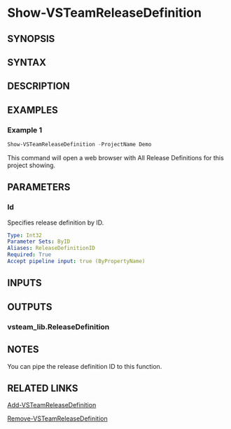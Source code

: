 <!-- #include "./common/header.md" -->

# Show-VSTeamReleaseDefinition

## SYNOPSIS

<!-- #include "./synopsis/Show-VSTeamReleaseDefinition.md" -->

## SYNTAX

## DESCRIPTION

<!-- #include "./synopsis/Show-VSTeamReleaseDefinition.md" -->

## EXAMPLES

### Example 1

```powershell
Show-VSTeamReleaseDefinition -ProjectName Demo
```

This command will open a web browser with All Release Definitions for this project showing.

## PARAMETERS

### Id

Specifies release definition by ID.

```yaml
Type: Int32
Parameter Sets: ByID
Aliases: ReleaseDefinitionID
Required: True
Accept pipeline input: true (ByPropertyName)
```

<!-- #include "./params/projectName.md" -->

## INPUTS

## OUTPUTS

### vsteam_lib.ReleaseDefinition

## NOTES

You can pipe the release definition ID to this function.

<!-- #include "./common/prerequisites.md" -->

## RELATED LINKS



[Add-VSTeamReleaseDefinition](Add-VSTeamReleaseDefinition.md)

[Remove-VSTeamReleaseDefinition](Remove-VSTeamReleaseDefinition.md)
